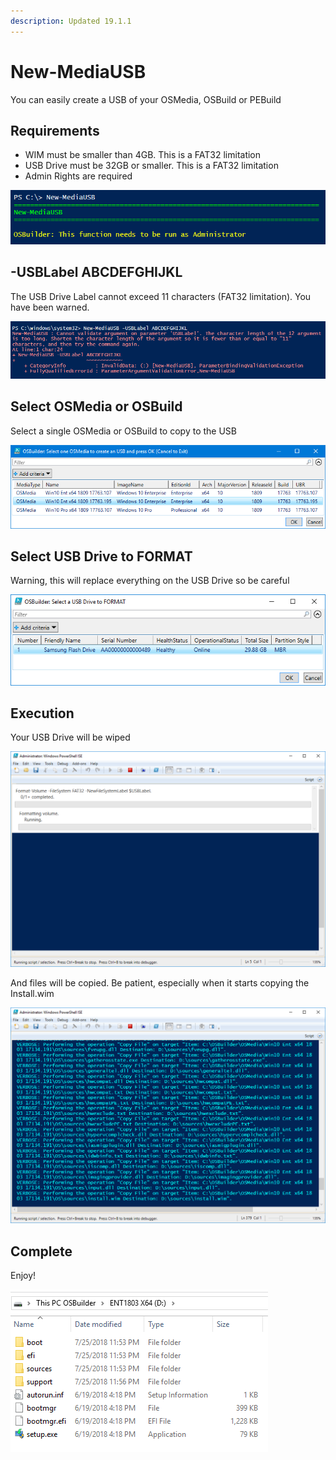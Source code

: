 ```yaml
---
description: Updated 19.1.1
---
```


# New-MediaUSB

You can easily create a USB of your OSMedia, OSBuild or PEBuild

## Requirements

* WIM must be smaller than 4GB.  This is a FAT32 limitation
* USB Drive must be 32GB or smaller.  This is a FAT32 limitation
* Admin Rights are required

![](../../../../.gitbook/assets/2018-10-23_23-53-27.png)

## -USBLabel ABCDEFGHIJKL

The USB Drive Label cannot exceed 11 characters \(FAT32 limitation\). You have been warned.

![](../../../../.gitbook/assets/2018-10-23_23-50-20.png)

## Select OSMedia or OSBuild

Select a single OSMedia or OSBuild to copy to the USB

![](../../../../.gitbook/assets/2018-12-30_22-33-10.png)

## Select USB Drive to FORMAT

Warning, this will replace everything on the USB Drive so be careful

![](../../../../.gitbook/assets/2018-07-25_23-50-07.png)

## Execution

Your USB Drive will be wiped

![](../../../../.gitbook/assets/2018-07-25_23-53-16.png)

And files will be copied. Be patient, especially when it starts copying the Install.wim

![](../../../../.gitbook/assets/2018-07-25_23-54-21.png)

## Complete

Enjoy!

![](../../../../.gitbook/assets/2018-07-25_23-57-34.png)

